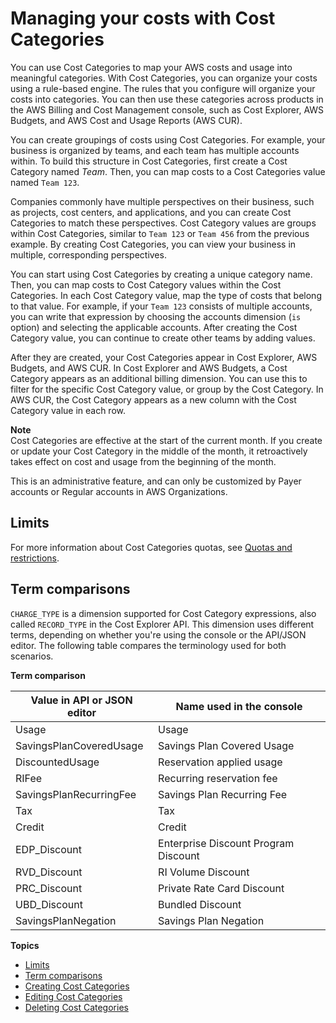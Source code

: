 # Managing your costs with Cost Categories<a name="manage-cost-categories"></a>

You can use Cost Categories to map your AWS costs and usage into meaningful categories\. With Cost Categories, you can organize your costs using a rule\-based engine\. The rules that you configure will organize your costs into categories\. You can then use these categories across products in the AWS Billing and Cost Management console, such as Cost Explorer, AWS Budgets, and AWS Cost and Usage Reports \(AWS CUR\)\.

You can create groupings of costs using Cost Categories\. For example, your business is organized by teams, and each team has multiple accounts within\. To build this structure in Cost Categories, first create a Cost Category named *Team*\. Then, you can map costs to a Cost Categories value named `Team 123`\.

Companies commonly have multiple perspectives on their business, such as projects, cost centers, and applications, and you can create Cost Categories to match these perspectives\. Cost Category values are groups within Cost Categories, similar to `Team 123` or `Team 456` from the previous example\. By creating Cost Categories, you can view your business in multiple, corresponding perspectives\.

You can start using Cost Categories by creating a unique category name\. Then, you can map costs to Cost Category values within the Cost Categories\. In each Cost Category value, map the type of costs that belong to that value\. For example, if your `Team 123` consists of multiple accounts, you can write that expression by choosing the accounts dimension \(`is` option\) and selecting the applicable accounts\. After creating the Cost Category value, you can continue to create other teams by adding values\.

After they are created, your Cost Categories appear in Cost Explorer, AWS Budgets, and AWS CUR\. In Cost Explorer and AWS Budgets, a Cost Category appears as an additional billing dimension\. You can use this to filter for the specific Cost Category value, or group by the Cost Category\. In AWS CUR, the Cost Category appears as a new column with the Cost Category value in each row\.

**Note**  
Cost Categories are effective at the start of the current month\. If you create or update your Cost Category in the middle of the month, it retroactively takes effect on cost and usage from the beginning of the month\.

This is an administrative feature, and can only be customized by Payer accounts or Regular accounts in AWS Organizations\.

## Limits<a name="cost-categories-limits"></a>

For more information about Cost Categories quotas, see [Quotas and restrictions](billing-limits.md)\.

## Term comparisons<a name="cost-categories-terms"></a>

`CHARGE_TYPE` is a dimension supported for Cost Category expressions, also called `RECORD_TYPE` in the Cost Explorer API\. This dimension uses different terms, depending on whether you're using the console or the API/JSON editor\. The following table compares the terminology used for both scenarios\.


**Term comparison**  

| Value in API or JSON editor | Name used in the console | 
| --- | --- | 
| Usage | Usage | 
| SavingsPlanCoveredUsage | Savings Plan Covered Usage | 
| DiscountedUsage | Reservation applied usage | 
| RIFee | Recurring reservation fee | 
| SavingsPlanRecurringFee | Savings Plan Recurring Fee | 
| Tax | Tax | 
| Credit | Credit | 
| EDP\_Discount | Enterprise Discount Program Discount | 
| RVD\_Discount | RI Volume Discount | 
| PRC\_Discount | Private Rate Card Discount | 
| UBD\_Discount | Bundled Discount | 
| SavingsPlanNegation | Savings Plan Negation | 

**Topics**
+ [Limits](#cost-categories-limits)
+ [Term comparisons](#cost-categories-terms)
+ [Creating Cost Categories](create-cost-categories.md)
+ [Editing Cost Categories](edit-cost-categories.md)
+ [Deleting Cost Categories](delete-cost-categories.md)